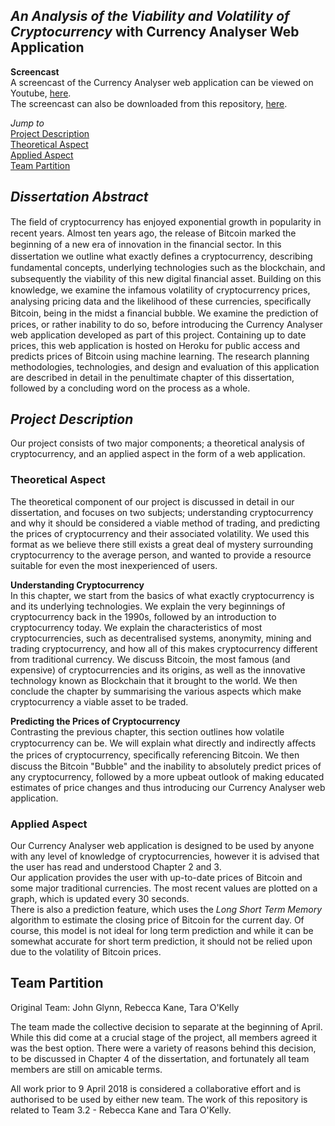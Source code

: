 ## *An Analysis of the Viability and Volatility of Cryptocurrency* with Currency Analyser Web Application 
  

**Screencast**  
A screencast of the Currency Analyser web application can be viewed on Youtube, [here](https://youtu.be/lhCsPT0ItoE).  
The screencast can also be downloaded from this repository, [here](https://github.com/rebeccabernie/CurrencyAnalyser/blob/master/Screencast.mp4).  
  
*Jump to*  
[Project Description](#project-description)  
[Theoretical Aspect](#theoretical-aspect)  
[Applied Aspect](#applied-aspect)  
[Team Partition](#team-partition)  


## *Dissertation Abstract*
The ﬁeld of cryptocurrency has enjoyed exponential growth in popularity in recent years. Almost ten years ago, the release of Bitcoin marked the beginning of a new era of innovation in the ﬁnancial sector. In this dissertation we outline what exactly deﬁnes a cryptocurrency, describing fundamental concepts, underlying technologies such as the blockchain, and subsequently the viability of this new digital ﬁnancial asset. Building on this knowledge, we examine the infamous volatility of cryptocurrency prices, analysing pricing data and the likelihood of these currencies, speciﬁcally Bitcoin, being in the midst a ﬁnancial bubble. We examine the prediction of prices, or rather inability to do so, before introducing the Currency Analyser web application developed as part of this project. Containing up to date prices, this web application is hosted on Heroku for public access and predicts prices of Bitcoin using machine learning. The research planning methodologies, technologies, and design and evaluation of this application are described in detail in the penultimate chapter of this dissertation, followed by a concluding word on the process as a whole.

## *Project Description*
Our project consists of two major components; a theoretical analysis of cryptocurrency, and an applied aspect in the form of a web application.  

### Theoretical Aspect  
The theoretical component of our project is discussed in detail in our dissertation, and focuses on two subjects; understanding cryptocurrency and why it should be considered a viable method of trading, and predicting the prices of cryptocurrency and their associated volatility. We used this format as we believe there still exists a great deal of mystery surrounding cryptocurrency to the average person, and wanted to provide a resource suitable for even the most inexperienced of users.  

**Understanding Cryptocurrency**  
In this chapter, we start from the basics of what exactly cryptocurrency is and its underlying technologies. We explain the very beginnings of cryptocurrency back in the 1990s, followed by an introduction to cryptocurrency today. We explain the characteristics of most cryptocurrencies, such as decentralised systems, anonymity, mining and trading cryptocurrency, and how all of this makes cryptocurrency different from traditional currency. We discuss Bitcoin, the most famous (and expensive) of cryptocurrencies and its origins, as well as the innovative technology known as Blockchain that it brought to the world. We then conclude the chapter by summarising the various aspects which make cryptocurrency a viable asset to be traded.  

**Predicting the Prices of Cryptocurrency**  
Contrasting the previous chapter, this section outlines how volatile cryptocurrency can be. We will explain what directly and indirectly aﬀects the prices of cryptocurrency, speciﬁcally referencing Bitcoin. We then discuss the Bitcoin "Bubble" and the inability to absolutely predict prices of any cryptocurrency, followed by a more upbeat outlook of making educated estimates of price changes and thus introducing our Currency Analyser web application.  

### Applied Aspect
Our Currency Analyser web application is designed to be used by anyone with any level of knowledge of cryptocurrencies, however it is advised that the user has read and understood Chapter 2 and 3.  
Our application provides the user with up-to-date prices of Bitcoin and some major traditional currencies. The most recent values are plotted on a graph, which is updated every 30 seconds.  
There is also a prediction feature, which uses the *Long Short Term Memory* algorithm to estimate the closing price of Bitcoin for the current day. Of course, this model is not ideal for long term prediction and while it can be somewhat accurate for short term prediction, it should not be relied upon due to the volatility of Bitcoin prices.  

## Team Partition
Original Team: John Glynn, Rebecca Kane, Tara O'Kelly  

The team made the collective decision to separate at the beginning of April. While this did come at a crucial stage of the project, all members agreed it was the best option. There were a variety of reasons behind this decision, to be discussed in Chapter 4 of the dissertation, and fortunately all team members are still on amicable terms.  

All work prior to 9 April 2018 is considered a collaborative effort and is authorised to be used by either new team. The work of this repository is related to Team 3.2 - Rebecca Kane and Tara O'Kelly.  

